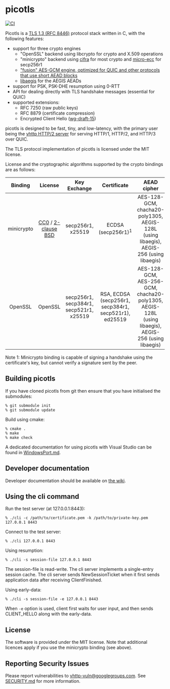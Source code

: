picotls
===

[![CI](https://github.com/vhttp/picotls/actions/workflows/ci.yml/badge.svg)](https://github.com/vhttp/picotls/actions/workflows/ci.yml)

Picotls is a [TLS 1.3 (RFC 8446)](https://tools.ietf.org/html/rfc8446) protocol stack written in C, with the following features:
* support for three crypto engines
  * "OpenSSL" backend using libcrypto for crypto and X.509 operations
  * "minicrypto" backend using [cifra](https://github.com/ctz/cifra) for most crypto and [micro-ecc](https://github.com/kmackay/micro-ecc) for secp256r1
  * ["fusion" AES-GCM engine, optimized for QUIC and other protocols that use short AEAD blocks](https://github.com/vhttp/picotls/pull/310)
  * [libaegis](https://github.com/jedisct1/libaegis) for the AEGIS AEADs
* support for PSK, PSK-DHE resumption using 0-RTT
* API for dealing directly with TLS handshake messages (essential for QUIC)
* supported extensions:
  * RFC 7250 (raw public keys)
  * RFC 8879 (certificate compression)
  * Encrypted Client Hello ([wg-draft-15](https://datatracker.ietf.org/doc/draft-ietf-tls-esni/))

picotls is designed to be fast, tiny, and low-latency, with the primary user being the [vhttp HTTP/2 server](https://vhttp.examp1e.net) for serving HTTP/1, HTTP/2, and HTTP/3 over QUIC.

The TLS protocol implementation of picotls is licensed under the MIT license.

License and the cryptographic algorithms supported by the crypto bindings are as follows:

| Binding | License | Key Exchange | Certificate | AEAD cipher |
|:-----:|:-----:|:-----:|:-----:|:-----:|
| minicrypto | [CC0](https://github.com/ctz/cifra/) / [2-clause BSD](https://github.com/kmackay/micro-ecc) | secp256r1, x25519 | ECDSA (secp256r1)<sup>1</sup> | AES-128-GCM, chacha20-poly1305, AEGIS-128L (using libaegis), AEGIS-256 (using libaegis) |
| OpenSSL | OpenSSL | secp256r1, secp384r1, secp521r1, x25519 | RSA, ECDSA (secp256r1, secp384r1, secp521r1), ed25519 | AES-128-GCM, AES-256-GCM, chacha20-poly1305, AEGIS-128L (using libaegis), AEGIS-256 (using libaegis) |

Note 1: Minicrypto binding is capable of signing a handshake using the certificate's key, but cannot verify a signature sent by the peer.

Building picotls
---

If you have cloned picotls from git then ensure that you have initialised the submodules:
```
% git submodule init
% git submodule update
```

Build using cmake:
```
% cmake .
% make
% make check
```

A dedicated documentation for using picotls with Visual Studio can be found in [WindowsPort.md](WindowsPort.md).

Developer documentation
---

Developer documentation should be available on [the wiki](https://github.com/vhttp/picotls/wiki).

Using the cli command
---

Run the test server (at 127.0.0.1:8443):
```
% ./cli -c /path/to/certificate.pem -k /path/to/private-key.pem  127.0.0.1 8443
```

Connect to the test server:
```
% ./cli 127.0.0.1 8443
```

Using resumption:
```
% ./cli -s session-file 127.0.0.1 8443
```
The session-file is read-write.
The cli server implements a single-entry session cache.
The cli server sends NewSessionTicket when it first sends application data after receiving ClientFinished.

Using early-data:
```
% ./cli -s session-file -e 127.0.0.1 8443
```
When `-e` option is used, client first waits for user input, and then sends CLIENT_HELLO along with the early-data.

License
---

The software is provided under the MIT license.
Note that additional licences apply if you use the minicrypto binding (see above).

Reporting Security Issues
---
Please report vulnerabilities to vhttp-vuln@googlegroups.com. See [SECURITY.md](SECURITY.md) for more information.
